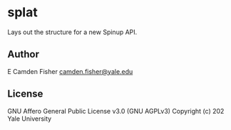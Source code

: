# splat

Lays out the structure for a new Spinup API.

## Author

E Camden Fisher <camden.fisher@yale.edu>

## License

GNU Affero General Public License v3.0 (GNU AGPLv3)
Copyright (c) 202 Yale University